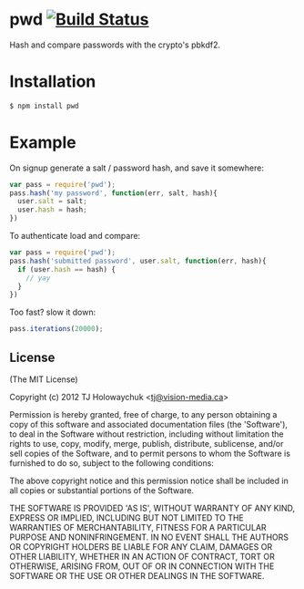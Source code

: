 
# pwd [![Build Status](https://travis-ci.org/tj/node-pwd.png)](https://travis-ci.org/tj/node-pwd)

  Hash and compare passwords with the crypto's pbkdf2.

# Installation

```bash
$ npm install pwd
```

# Example

On signup generate a salt / password hash, and save it somewhere:

```js
var pass = require('pwd');
pass.hash('my password', function(err, salt, hash){
  user.salt = salt;
  user.hash = hash;
})
```

To authenticate load and compare:

```js
var pass = require('pwd');
pass.hash('submitted password', user.salt, function(err, hash){
  if (user.hash == hash) {
    // yay
  }
})
```

Too fast? slow it down:

```js
pass.iterations(20000);
```

## License

(The MIT License)

Copyright (c) 2012 TJ Holowaychuk &lt;tj@vision-media.ca&gt;

Permission is hereby granted, free of charge, to any person obtaining
a copy of this software and associated documentation files (the
'Software'), to deal in the Software without restriction, including
without limitation the rights to use, copy, modify, merge, publish,
distribute, sublicense, and/or sell copies of the Software, and to
permit persons to whom the Software is furnished to do so, subject to
the following conditions:

The above copyright notice and this permission notice shall be
included in all copies or substantial portions of the Software.

THE SOFTWARE IS PROVIDED 'AS IS', WITHOUT WARRANTY OF ANY KIND,
EXPRESS OR IMPLIED, INCLUDING BUT NOT LIMITED TO THE WARRANTIES OF
MERCHANTABILITY, FITNESS FOR A PARTICULAR PURPOSE AND NONINFRINGEMENT.
IN NO EVENT SHALL THE AUTHORS OR COPYRIGHT HOLDERS BE LIABLE FOR ANY
CLAIM, DAMAGES OR OTHER LIABILITY, WHETHER IN AN ACTION OF CONTRACT,
TORT OR OTHERWISE, ARISING FROM, OUT OF OR IN CONNECTION WITH THE
SOFTWARE OR THE USE OR OTHER DEALINGS IN THE SOFTWARE.